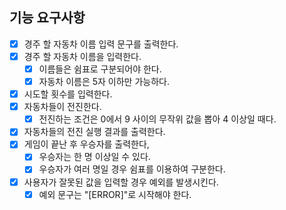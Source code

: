 ## 기능 요구사항

- [X] 경주 할 자동차 이름 입력 문구를 출력한다.
- [X] 경주 할 자동차 이름을 입력한다.
  - [X] 이름들은 쉼표로 구분되어야 한다.
  - [X] 자동차 이름은 5자 이하만 가능하다.
- [X] 시도할 횟수를 입력한다.
- [X] 자동차들이 전진한다.
  - [X] 전진하는 조건은 0에서 9 사이의 무작위 값을 뽑아 4 이상일 때다.
- [X] 자동차들의 전진 실행 결과를 출력한다.
- [X] 게임이 끝난 후 우승자를 출력한다,
  - [X] 우승자는 한 명 이상일 수 있다.
  - [X] 우승자가 여러 명일 경우 쉼표를 이용하여 구분한다.
- [X] 사용자가 잘못된 값을 입력할 경우 예외를 발생시킨다.
  - [X] 예외 문구는 "[ERROR]"로 시작해야 한다.